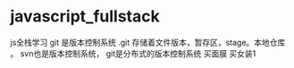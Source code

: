 # javascript_fullstack
js全栈学习
git 是版本控制系统
.git 存储着文件版本，暂存区，stage。本地仓库 。
svn也是版本控制系统，
git是分布式的版本控制系统
 买面膜
 买女装1
